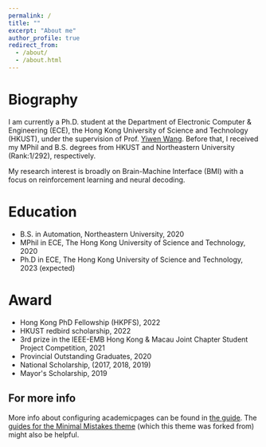 ```yaml
---
permalink: /
title: ""
excerpt: "About me"
author_profile: true
redirect_from: 
  - /about/
  - /about.html
---
```

Biography
======

I am currently a Ph.D. student at the Department of Electronic Computer & Engineering (ECE), the Hong Kong University of Science and Technology (HKUST), under the supervision of Prof. [Yiwen Wang](https://bmi.hkust.edu.hk/people.html). Before that, I received my MPhil and B.S. degrees from HKUST and Northeastern University (Rank:1/292), respectively.

My research interest is broadly on Brain-Machine Interface (BMI) with a focus on reinforcement learning and neural decoding.

Education
======
* B.S. in Automation, Northeastern University, 2020
* MPhil in ECE, The Hong Kong University of Science and Technology, 2020
* Ph.D in ECE, The Hong Kong University of Science and Technology, 2023 (expected)

Award
======
* Hong Kong PhD Fellowship (HKPFS), 2022
* HKUST redbird scholarship, 2022
* 3rd prize in the IEEE-EMB Hong Kong & Macau Joint Chapter Student Project Competition, 2021
* Provincial Outstanding Graduates, 2020
* National Scholarship, (2017, 2018, 2019)
* Mayor's Scholarship, 2019

For more info
------
More info about configuring academicpages can be found in [the guide](https://academicpages.github.io/markdown/). The [guides for the Minimal Mistakes theme](https://mmistakes.github.io/minimal-mistakes/docs/configuration/) (which this theme was forked from) might also be helpful.
